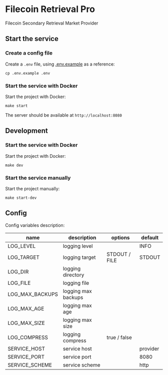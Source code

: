 # Filecoin Retrieval Pro

Filecoin Secondary Retrieval Market Provider 

## Start the service

### Create a config file

Create a `.env` file, using [.env.example](./.env.example) as a reference:

```
cp .env.example .env
```

### Start the service with Docker

Start the project with Docker:

```
make start
```

The server should be available at `http://localhost:8080`

## Development

### Start the service with Docker

Start the project with Docker:

```
make dev
```

### Start the service manually

Start the project manually:

```
make start-dev
```


## Config

Config variables description:

| name            | description         | options       | default                     |
| --------------- | ------------------- | ------------- | --------------------------- |
| LOG_LEVEL       | logging level       |               | INFO                        |
| LOG_TARGET      | logging target      | STDOUT / FILE | STDOUT                      |
| LOG_DIR         | logging directory   |               |                             |
| LOG_FILE        | logging file        |               |                             |
| LOG_MAX_BACKUPS | logging max backups |               |                             |
| LOG_MAX_AGE     | logging max age     |               |                             |
| LOG_MAX_SIZE    | logging max size    |               |                             |
| LOG_COMPRESS    | logging compress    | true / false  |                             |
| SERVICE_HOST    | service host        |               | provider                    |
| SERVICE_PORT    | service port        |               | 8080                        |
| SERVICE_SCHEME  | service scheme      |               | http                        |
